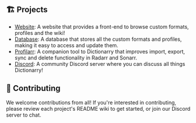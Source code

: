 ## 🏗️ Projects

- [Website](https://dictionarry.pages.dev/): A website that provides a front-end to browse custom formats, profiles and the wiki!
- [Database](https://github.com/Dictionarry-Hub/database): A database that stores all the custom formats and profiles, making it easy to access and update them.
- [Profilarr](https://github.com/Dictionarry-Hub/Profilarr): A companion tool to Dictionarry that improves import, export, sync and delete functionality in Radarr and Sonarr.
- [Discord](https://discord.gg/Y9TYP6jeYZ): A community Discord server where you can discuss all things Dictionarry!

## 🤝 Contributing

We welcome contributions from all! If you're interested in contributing, please review each project's README wiki to get started, or join our Discord server to chat.
